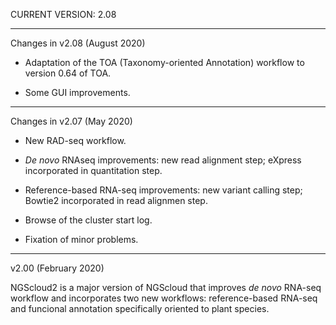 CURRENT VERSION: 2.08

********************************************************************************

Changes in v2.08 (August 2020)

* Adaptation of the TOA (Taxonomy-oriented Annotation) workflow to version 0.64 of TOA.

* Some GUI improvements.

********************************************************************************

Changes in v2.07 (May 2020)

* New RAD-seq workflow.

* *De novo* RNAseq improvements: new read alignment step; eXpress incorporated in
quantitation step.

* Reference-based RNA-seq improvements: new variant calling step; Bowtie2 incorporated
in read alignmen step.

* Browse of the cluster start log.

* Fixation of minor problems.

********************************************************************************

v2.00 (February 2020)

NGScloud2 is a major version of NGScloud that improves *de novo* RNA-seq workflow
and incorporates two new workflows: reference-based RNA-seq and funcional annotation
specifically oriented to plant species.

